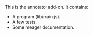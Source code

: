 This is the annotator add-on.  It contains:

* A program (lib/main.js).
* A few tests.
* Some meager documentation.
